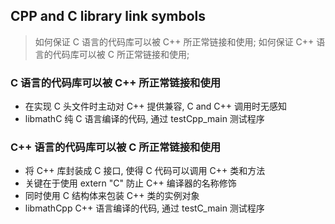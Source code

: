 ## CPP and C library link symbols

> 如何保证 C 语言的代码库可以被 C++ 所正常链接和使用; 如何保证 C++ 语言的代码库可以被 C 所正常链接和使用;

### C 语言的代码库可以被 C++ 所正常链接和使用

- 在实现 C 头文件时主动对 C++ 提供兼容, C and C++ 调用时无感知
- libmathC 纯 C 语言编译的代码, 通过 testCpp_main 测试程序

### C++ 语言的代码库可以被 C 所正常链接和使用

- 将 C++ 库封装成 C 接口, 使得 C 代码可以调用 C++ 类和方法
- 关键在于使用 extern "C" 防止 C++ 编译器的名称修饰
- 同时使用 C 结构体来包装 C++ 类的实例对象
- libmathCpp C++ 语言编译的代码, 通过 testC_main 测试程序
